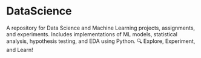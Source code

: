 # DataScience
A repository for Data Science and Machine Learning projects, assignments, and experiments. Includes implementations of ML models, statistical analysis, hypothesis testing, and EDA using Python.  🔍 Explore, Experiment, and Learn!

